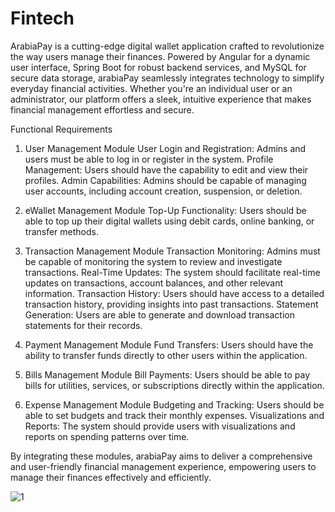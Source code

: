 # Fintech

ArabiaPay is a cutting-edge digital wallet application crafted to revolutionize the way users manage their finances. Powered by Angular for a dynamic user interface, Spring Boot for robust backend services, and MySQL for secure data storage, arabiaPay seamlessly integrates technology to simplify everyday financial activities. Whether you're an individual user or an administrator, our platform offers a sleek, intuitive experience that makes financial management effortless and secure.

Functional Requirements

1. User Management Module User Login and Registration: Admins and users must be able to log in or register in the system. Profile Management: Users should have the capability to edit and view their profiles. Admin Capabilities: Admins should be capable of managing user accounts, including account creation, suspension, or deletion.

2. eWallet Management Module Top-Up Functionality: Users should be able to top up their digital wallets using debit cards, online banking, or transfer methods.

3. Transaction Management Module Transaction Monitoring: Admins must be capable of monitoring the system to review and investigate transactions. Real-Time Updates: The system should facilitate real-time updates on transactions, account balances, and other relevant information. Transaction History: Users should have access to a detailed transaction history, providing insights into past transactions. Statement Generation: Users are able to generate and download transaction statements for their records.

5. Payment Management Module Fund Transfers: Users should have the ability to transfer funds directly to other users within the application.

6. Bills Management Module Bill Payments: Users should be able to pay bills for utilities, services, or subscriptions directly within the application.

7. Expense Management Module Budgeting and Tracking: Users should be able to set budgets and track their monthly expenses. Visualizations and Reports: The system should provide users with visualizations and reports on spending patterns over time.

By integrating these modules, arabiaPay aims to deliver a comprehensive and user-friendly financial management experience, empowering users to manage their finances effectively and efficiently.

![1](https://github.com/user-attachments/assets/2f388a23-4524-4f60-8ea8-2bdda5c4a240)
